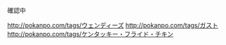 確認中

http://pokanpo.com/tags/ウェンディーズ
http://pokanpo.com/tags/ガスト
http://pokanpo.com/tags/ケンタッキー・フライド・チキン
